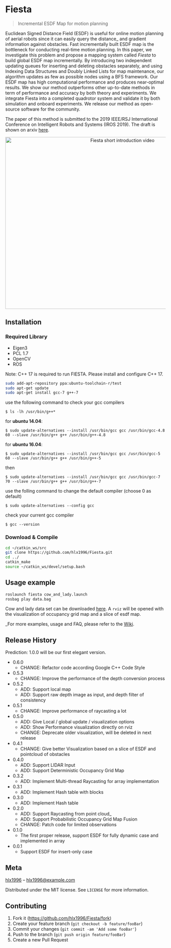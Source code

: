 # Fiesta
> Incremental ESDF Map for motion planning

Euclidean Signed Distance Field (ESDF) is useful for online motion planning of aerial robots
since it can easily query the distance_ and gradient information against obstacles.
Fast incrementally built ESDF map is the bottleneck for conducting real-time motion planning.
In this paper, we investigate this problem and propose a mapping system called *Fiesta* to build
global ESDF map incrementally. By introducing two independent updating queues for inserting and
deleting obstacles separately, and using Indexing Data Structures and Doubly Linked Lists for
map maintenance, our algorithm updates as few as possible nodes using a BFS framework. Our ESDF
map has high computational performance and produces near-optimal results.
We show our method outperforms other up-to-date methods in term of performance and accuracy
by both theory and experiments. We integrate Fiesta into a completed quadrotor system and validate
it by both simulation and onboard experiments. We release our method as open-source software for the community. 

The paper of this method is submitted to the 2019 IEEE/RSJ International Conference on
Intelligent Robots and Systems (IROS 2019).  The draft is shown on arxiv
[here](https://arxiv.org/abs/1903.02144).

<p align="center">
<a href="http://www.youtube.com/watch?feature=player_embedded&v=pgRi8LOnT6Y
" target="_blank"><img src="figure/shortIntroduction.png"
alt="Fiesta short introduction video" width="720" height="540" /></a>
</p>

## Installation
### Required Library
- Eigen3
- PCL 1.7
- OpenCV
- ROS

Note: C++ 17 is required to run FIESTA. Please install and configure C++ 17.
```bash
sudo add-apt-repository ppa:ubuntu-toolchain-r/test
sudo apt-get update
sudo apt-get install gcc-7 g++-7
``` 

use the following command to check your gcc compilers

```
$ ls -lh /usr/bin/g++*
```

for **ubuntu 14.04**:

```
$ sudo update-alternatives --install /usr/bin/gcc gcc /usr/bin/gcc-4.8 60 --slave /usr/bin/g++ g++ /usr/bin/g++-4.8
```

for **ubuntu 16.04**:
```
$ sudo update-alternatives --install /usr/bin/gcc gcc /usr/bin/gcc-5 60 --slave /usr/bin/g++ g++ /usr/bin/g++-5
```

then

```
$ sudo update-alternatives --install /usr/bin/gcc gcc /usr/bin/gcc-7 70 --slave /usr/bin/g++ g++ /usr/bin/g++-7
```

use the folling command to change the default compiler (choose 0 as default)

```
$ sudo update-alternatives --config gcc
```

check your current gcc compiler

```
$ gcc --version
```



### Download & Compile
```sh
cd ~/catkin_ws/src
git clone https://github.com/hlx1996/Fiesta.git
cd ../
catkin_make
source ~/catkin_ws/devel/setup.bash
```



## Usage example

```sh
roslaunch fiesta cow_and_lady.launch
rosbag play data.bag
```

Cow and lady data set can be downloaded [here](http://robotics.ethz.ch/~asl-datasets/iros_2017_voxblox/data.bag).
A `rviz` will be opened with the visualization of occupancy grid map and a slice of esdf map.

_For more examples, usage and FAQ, please refer to the [Wiki][wiki].



## Release History
Prediction: 1.0.0 will be our first elegant version.
* 0.6.0
    * CHANGE: Refactor code according Google C++ Code Style
* 0.5.3
    * CHANGE: Improve the performance of the depth conversion process
* 0.5.2
    * ADD: Support local map
    * ADD: Support raw depth image as input, and depth filter of consistency
* 0.5.1
    * CHANGE: Improve performance of raycasting a lot
* 0.5.0
    * ADD: Give Local / global update / visualization options
    * ADD: Show Performance visualization directly on rviz
    * CHANGE: Deprecate older visualization, will be deleted in next release
* 0.4.1
    * CHANGE: Give better Visualization based on a slice of ESDF and pointcloud of obstacles
* 0.4.0
    * ADD: Support LIDAR Input
    * ADD: Support Deterministic Occupancy Grid Map
* 0.3.2
    * ADD: Implement Multi-thread Raycasting for array implementation
* 0.3.1
    * ADD: Implement Hash table with blocks
* 0.3.0
    * ADD: Implement Hash table   
* 0.2.0
    * ADD: Support Raycasting from point cloud_
    * ADD: Support Probabilistic Occupancy Grid Map Fusion
    * CHANGE: Patch code for limited observations
* 0.1.0
    * The first proper release, support ESDF for fully dynamic case and implemented in array
* 0.0.1
    * Support ESDF for insert-only case

## Meta

[hlx1996](https://github.com/hlx1996/) – hlx1996@example.com

Distributed under the MIT license. See ``LICENSE`` for more information.

## Contributing

1. Fork it (<https://github.com/hlx1996/Fiesta/fork>)
2. Create your feature branch (`git checkout -b feature/fooBar`)
3. Commit your changes (`git commit -am 'Add some fooBar'`)
4. Push to the branch (`git push origin feature/fooBar`)
5. Create a new Pull Request

<!-- Markdown link & img_ dfn's -->
[wiki]: https://github.com/hlx1996/Fiesta/wiki

